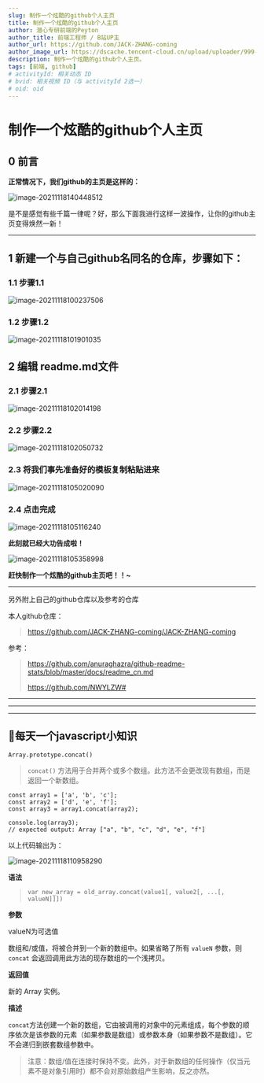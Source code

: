 ```yaml
---
slug: 制作一个炫酷的github个人主页
title: 制作一个炫酷的github个人主页
author: 潜心专研前端的Peyton
author_title: 前端工程师 / B站UP主
author_url: https://github.com/JACK-ZHANG-coming
author_image_url: https://dscache.tencent-cloud.cn/upload/uploader/999-12e331ae5bd4149e615b9056a1a05b198a70c0d7.png
description: 制作一个炫酷的github个人主页。
tags: [前端, github]
# activityId: 相关动态 ID
# bvid: 相关视频 ID（与 activityId 2选一）
# oid: oid
---
```


<!-- truncate -->

# 制作一个炫酷的github个人主页


## 0 前言

**正常情况下，我们github的主页是这样的：**

![image-20211118140448512](https://p3-juejin.byteimg.com/tos-cn-i-k3u1fbpfcp/41ba47bd34684468b1d11c431cafcf90~tplv-k3u1fbpfcp-zoom-1.image)

是不是感觉有些千篇一律呢？好，那么下面我进行这样一波操作，让你的github主页变得焕然一新！

***

## 1 新建一个与自己github名同名的仓库，步骤如下：

### 1.1 步骤1.1

![image-20211118100237506](https://p3-juejin.byteimg.com/tos-cn-i-k3u1fbpfcp/d4472aba0abd49fea830cd44971630e2~tplv-k3u1fbpfcp-zoom-1.image)

### 1.2 步骤1.2

![image-20211118101901035](https://p3-juejin.byteimg.com/tos-cn-i-k3u1fbpfcp/26a785e806ce47d58bcad2caa9d90349~tplv-k3u1fbpfcp-zoom-1.image)

## 2 编辑 readme.md文件

### 2.1 步骤2.1

![image-20211118102014198](https://p3-juejin.byteimg.com/tos-cn-i-k3u1fbpfcp/208fb0ec940949ba9870a525060ddadf~tplv-k3u1fbpfcp-zoom-1.image)

### 2.2 步骤2.2

![image-20211118102050732](https://p3-juejin.byteimg.com/tos-cn-i-k3u1fbpfcp/b550559527fb49789fa6fa724e5902a9~tplv-k3u1fbpfcp-zoom-1.image)

### 2.3 将我们事先准备好的模板复制粘贴进来

![image-20211118105020090](https://p3-juejin.byteimg.com/tos-cn-i-k3u1fbpfcp/000e5770b4fc4b27b28231ecd39a1b08~tplv-k3u1fbpfcp-zoom-1.image)

### 2.4 点击完成

![image-20211118105116240](https://p3-juejin.byteimg.com/tos-cn-i-k3u1fbpfcp/cc80265a52bf420fa7500922d0dcffa9~tplv-k3u1fbpfcp-zoom-1.image)

**此刻就已经大功告成啦！**

![image-20211118105358998](https://p3-juejin.byteimg.com/tos-cn-i-k3u1fbpfcp/f425203951c747988cfd691e52c578a9~tplv-k3u1fbpfcp-zoom-1.image)

**赶快制作一个炫酷的github主页吧！！~**

***

另外附上自己的github仓库以及参考的仓库

本人github仓库：

> <https://github.com/JACK-ZHANG-coming/JACK-ZHANG-coming>

参考：

> <https://github.com/anuraghazra/github-readme-stats/blob/master/docs/readme_cn.md>
>
> <https://github.com/NWYLZW#>

***

***

***

## 🤏**每天一个javascript小知识**

`Array.prototype.concat()`

> `concat()` 方法用于合并两个或多个数组。此方法不会更改现有数组，而是返回一个新数组。

```
const array1 = ['a', 'b', 'c'];
const array2 = ['d', 'e', 'f'];
const array3 = array1.concat(array2);
​
console.log(array3);
// expected output: Array ["a", "b", "c", "d", "e", "f"]
```

以上代码输出为：

![image-20211118110958290](https://p3-juejin.byteimg.com/tos-cn-i-k3u1fbpfcp/895b68e8e068485b870f478df45a2197~tplv-k3u1fbpfcp-zoom-1.image)

**语法**

> ```
> var new_array = old_array.concat(value1[, value2[, ...[, valueN]]])
> ```

**参数**

valueN为可选值

数组和/或值，将被合并到一个新的数组中。如果省略了所有 `valueN` 参数，则 `concat` 会返回调用此方法的现存数组的一个浅拷贝。

**返回值**

新的 Array 实例。

**描述**

`concat`方法创建一个新的数组，它由被调用的对象中的元素组成，每个参数的顺序依次是该参数的元素（如果参数是数组）或参数本身（如果参数不是数组）。它不会递归到嵌套数组参数中。

> 注意：数组/值在连接时保持不变。此外，对于新数组的任何操作（仅当元素不是对象引用时）都不会对原始数组产生影响，反之亦然。

